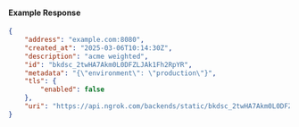 <!-- Code generated for API Clients. DO NOT EDIT. -->

#### Example Response

```json
{
	"address": "example.com:8080",
	"created_at": "2025-03-06T10:14:30Z",
	"description": "acme weighted",
	"id": "bkdsc_2twHA7Akm0L0DFZLJAk1Fh2RpYR",
	"metadata": "{\"environment\": \"production\"}",
	"tls": {
		"enabled": false
	},
	"uri": "https://api.ngrok.com/backends/static/bkdsc_2twHA7Akm0L0DFZLJAk1Fh2RpYR"
}
```
